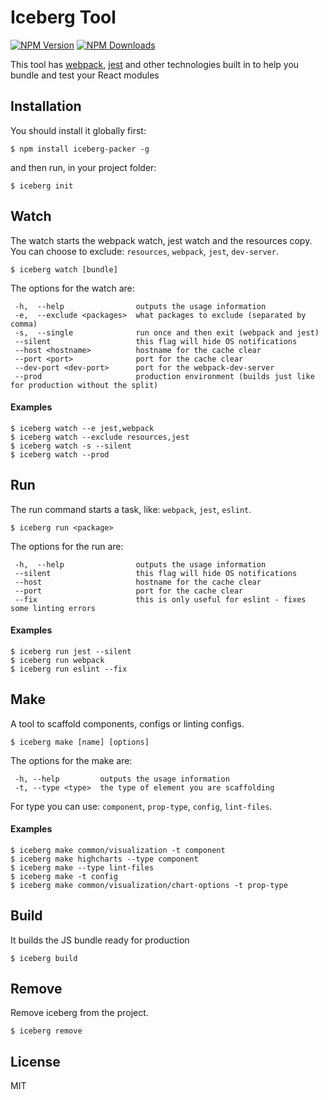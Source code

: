 # Iceberg Tool

[![NPM Version](http://img.shields.io/npm/v/iceberg-packer.svg?style=flat)](https://www.npmjs.org/package/iceberg-packer)
[![NPM Downloads](https://img.shields.io/npm/dm/iceberg-packer.svg?style=flat)](https://www.npmjs.org/package/iceberg-packer)

This tool has [webpack](https://github.com/webpack/webpack), [jest](https://facebook.github.io/jest/) and other technologies built in to help you bundle and test your React modules

## Installation

You should install it globally first:

```
$ npm install iceberg-packer -g
```

and then run, in your project folder:

```
$ iceberg init
```

## Watch

The watch starts the webpack watch, jest watch and the resources copy. You can choose to exclude: `resources`, `webpack`, `jest`, `dev-server`.

```
$ iceberg watch [bundle]
```

The options for the watch are:

```
 -h,  --help                outputs the usage information
 -e,  --exclude <packages>  what packages to exclude (separated by comma)
 -s,  --single              run once and then exit (webpack and jest)
 --silent                   this flag will hide OS notifications
 --host <hostname>          hostname for the cache clear
 --port <port>              port for the cache clear
 --dev-port <dev-port>      port for the webpack-dev-server
 --prod                     production environment (builds just like for production without the split)
```

#### Examples

```
$ iceberg watch --e jest,webpack
$ iceberg watch --exclude resources,jest
$ iceberg watch -s --silent
$ iceberg watch --prod
```

## Run

The run command starts a task, like: `webpack`, `jest`, `eslint`.

```
$ iceberg run <package>
```

The options for the run are:

```
 -h,  --help                outputs the usage information
 --silent                   this flag will hide OS notifications
 --host                     hostname for the cache clear
 --port                     port for the cache clear
 --fix                      this is only useful for eslint - fixes some linting errors
```

#### Examples

```
$ iceberg run jest --silent
$ iceberg run webpack
$ iceberg run eslint --fix
```

## Make

A tool to scaffold components, configs or linting configs.

```
$ iceberg make [name] [options]
```

The options for the make are:

```
 -h, --help      	outputs the usage information
 -t, --type <type>	the type of element you are scaffolding
```

For type you can use: `component`, `prop-type`, `config`, `lint-files`.

#### Examples

```
$ iceberg make common/visualization -t component
$ iceberg make highcharts --type component
$ iceberg make --type lint-files
$ iceberg make -t config
$ iceberg make common/visualization/chart-options -t prop-type
```

## Build

It builds the JS bundle ready for production

```
$ iceberg build
```

## Remove

Remove iceberg from the project.

```
$ iceberg remove
```

## License

MIT
